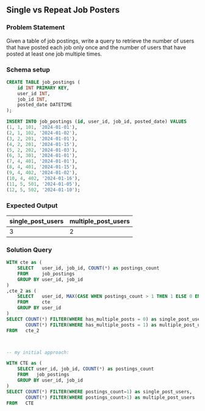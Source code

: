 ## Single vs Repeat Job Posters

### Problem Statement 

Given a table of job postings, write a query to retrieve the number of users that have posted each job only once and the number of users that have posted at least one job multiple times.


### Schema setup 

```sql
CREATE TABLE job_postings (
    id INT PRIMARY KEY,
    user_id INT,
    job_id INT,
    posted_date DATETIME
);

INSERT INTO job_postings (id, user_id, job_id, posted_date) VALUES
(1, 1, 101, '2024-01-01'),
(2, 1, 102, '2024-01-02'),
(3, 2, 201, '2024-01-01'),
(4, 2, 201, '2024-01-15'),
(5, 2, 202, '2024-01-03'),
(6, 3, 301, '2024-01-01'),
(7, 4, 401, '2024-01-01'),
(8, 4, 401, '2024-01-15'),
(9, 4, 402, '2024-01-02'),
(10, 4, 402, '2024-01-16'),
(11, 5, 501, '2024-01-05'),
(12, 5, 502, '2024-01-10');
```

### Expected Output 

single_post_users |	multiple_post_users |
--|--|
3 |	2 |


### Solution Query 

```sql
WITH cte as (
    SELECT   user_id, job_id, COUNT(*) as postings_count
    FROM     job_postings
    GROUP BY user_id, job_id
)
,cte_2 as (
    SELECT   user_id, MAX(CASE WHEN postings_count > 1 THEN 1 ELSE 0 END) as has_multiple_posts
    FROM     cte
    GROUP BY user_id
)
SELECT COUNT(*) FILTER(WHERE has_multiple_posts = 0) as single_post_users,
       COUNT(*) FILTER(WHERE has_multiple_posts = 1) as multiple_post_users
FROM   cte_2



-- my initial approach:

WITH CTE as (
    SELECT user_id, job_id, COUNT(*) as postings_count
    FROM   job_postings
    GROUP BY user_id, job_id
)
SELECT COUNT(*) FILTER(WHERE postings_count=1) as single_post_users,
       COUNT(*) FILTER(WHERE postings_count>1) as multiple_post_users
FROM   CTE
```
